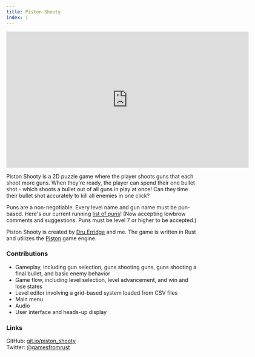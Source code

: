 ```yaml
---
title: Piston Shooty
index: 1
---
```


<iframe src="https://www.youtube.com/embed/JL33RTniXtU" width="640" height="360" frameborder="0" allowfullscreen></iframe>

<br/>

Piston Shooty is a 2D puzzle game where the player shoots guns that each shoot more guns. When they're ready, the player can spend their one bullet shot - which shoots a bullet out of all guns in play at once! Can they time their bullet shot accurately to kill all enemies in one click?

Puns are a non-negotiable. Every level name and gun name must be pun-based. Here's our current running [list of puns](https://docs.google.com/document/d/1o4KA7FMiAnsUhNSu8TVDPX4hDut6xDh9fK15ulkDJVI/edit)! (Now accepting lowbrow comments and suggestions. Puns must be level 7 or higher to be accepted.)

Piston Shooty is created by [Dru Erridge](http://druerridge.com/) and me. The game is written in Rust and utilizes the [Piston](https://www.piston.rs/) game engine.

### Contributions

- Gameplay, including gun selection, guns shooting guns, guns shooting a final bullet, and basic enemy behavior
- Game flow, including level selection, level advancement, and win and lose states
- Level editor involving a grid-based system loaded from CSV files
- Main menu
- Audio
- User interface and heads-up display

### Links

GitHub: [git.io/piston_shooty](https://git.io/piston_shooty)
<br/>
Twitter: [@gamesfromrust](https://twitter.com/gamesfromrust)
